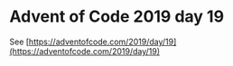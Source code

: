 # Advent of Code 2019 day 19

See [https://adventofcode.com/2019/day/19](https://adventofcode.com/2019/day/19)

